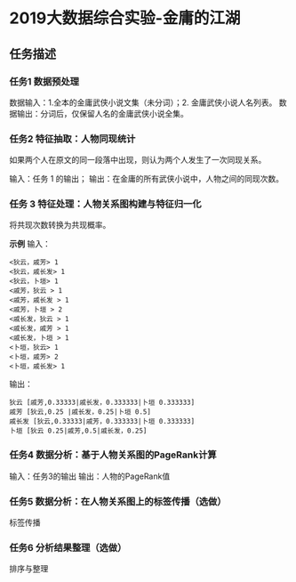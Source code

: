 # 2019大数据综合实验-金庸的江湖

## 任务描述

### 任务1 数据预处理 

数据输入：1.全本的金庸武侠小说文集（未分词）；2. 金庸武侠小说人名列表。
数据输出：分词后，仅保留人名的金庸武侠小说全集。 

### 任务2 特征抽取：人物同现统计 

如果两个人在原文的同一段落中出现，则认为两个人发生了一次同现关系。  

输入：任务 1 的输出；
输出：在金庸的所有武侠小说中，人物之间的同现次数。 

### 任务 3 特征处理：人物关系图构建与特征归一化 

将共现次数转换为共现概率。

**示例**
输入：

```
<狄云，戚芳> 1
<狄云，戚长发> 1
<狄云，卜垣> 1
<戚芳，狄云 > 1
<戚芳，戚长发 > 1
<戚芳，卜垣 > 2
<戚长发，狄云 > 1
<戚长发，戚芳 > 1
<戚长发，卜垣 > 1
<卜垣，狄云> 1
<卜垣，戚芳> 2
<卜垣，戚长发> 1
```

输出：

```
狄云 [戚芳,0.33333|戚长发，0.333333|卜垣 0.333333]
戚芳 [狄云,0.25 |戚长发，0.25|卜垣 0.5]
戚长发 [狄云,0.33333|戚芳，0.333333|卜垣 0.333333]
卜垣 [狄云 0.25|戚芳,0.5|戚长发，0.25] 
```

### 任务4 数据分析：基于人物关系图的PageRank计算 

输入：任务3的输出
输出：人物的PageRank值 

### 任务5 数据分析：在人物关系图上的标签传播（选做）

标签传播

### 任务6 分析结果整理（选做）  

排序与整理




